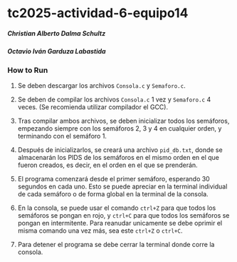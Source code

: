 
# tc2025-actividad-6-equipo14

##### Christian Alberto Dalma Schultz
##### Octavio Iván Garduza Labastida

### How to Run

1. Se deben descargar los archivos ```Consola.c``` y ```Semaforo.c```.

2. Se deben de compilar los archivos ```Consola.c``` 1 vez y ```Semaforo.c``` 4 veces. (Se recomienda utilizar compilador el GCC).

3. Tras compilar ambos archivos, se deben inicializar todos los  semáforos, empezando siempre con los semáforos 2, 3 y 4 en cualquier orden, y terminando con el semáforo 1.

4. Después de inicializarlos, se creará una archivo ```pid_db.txt```, donde se almacenarán los PIDS de los semáforos en el mismo orden en el que fueron creados, es decir, en el orden en el que se prenderán.

5. El programa comenzará desde el primer semáforo, esperando 30 segundos en cada uno. Esto se puede apreciar en la terminal individual de cada semáforo o de forma global en la terminal de la consola.

6. En la consola, se puede usar el comando ```ctrl+Z``` para que todos los semáforos se pongan en rojo, y ```ctrl+C``` para que todos los semáforos se pongan en intermitente. Para reanudar unicamente se debe oprimir el misma comando una vez más, sea este ```ctrl+Z``` o ```ctrl+C```.

7. Para detener el programa se debe cerrar la terminal donde corre la consola.

